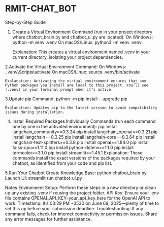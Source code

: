 # RMIT-CHAT_BOT
Step-by-Step Guide
1. Create a Virtual Environment
    Command (run in your project directory where chatbot_brain.py and chatbot_ui.py are located):
    On Windows:
        python -m venv .venv
    On macOS/Linux:
        python3 -m venv .venv

    Explanation: This creates a virtual environment named .venv in your current directory, isolating your project dependencies.


2.Activate the Virtual Environment
    Command:
        On Windows:
            .\.venv\Scripts\activate
        On macOS/Linux:
            source .venv/bin/activate

    Explanation: Activating the virtual environment ensures that any Python packages you install are local to this project. You’ll see (.venv) in your terminal prompt when it’s active.


3.Update pip
    Command:
        python -m pip install --upgrade pip

    Explanation: Updates pip to the latest version to avoid compatibility issues during installation.


4. Install Required Packages Individually
    Commands (run each command one by one in the activated environment):
        pip install langchain_community==0.3.24
        pip install langchain_openai==0.3.21
        pip install langchain==0.3.25
        pip install langchain-core==0.3.64
        pip install langchain-text-splitters==0.3.8
        pip install openai==1.84.0
        pip install faiss-cpu==1.11.0
        pip install python-dotenv==1.1.0
        pip install termcolor==3.1.0
        pip install streamlit==1.45.1
    Explanation: These commands install the exact versions of the packages required by your chatbot, as identified from your code and pip list.


5.Run Your Chatbot
    Create Knowledge Base:
        python chatbot_brain.py
    Launch UI:
        streamlit run chatbot_ui.py


Notes
    Environment Setup: Perform these steps in a new directory or clean up any existing .venv if reusing the project folder.
    API Key: Ensure your .env file contains OPENAI_API_KEY=your_api_key_here for the OpenAI API to work.
    Timestamp: It’s 03:29 PM +0530 on June 09, 2025—plenty of time to set this up before your submission deadline.
    Troubleshooting: If any command fails, check for internet connectivity or permission issues. Share any error messages for further assistance.
